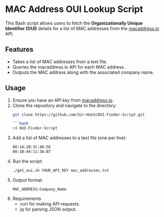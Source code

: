 # MAC Address OUI Lookup Script

This Bash script allows users to fetch the **Organizationally Unique Identifier (OUI)** details for a list of MAC addresses from the [macaddress.io](https://macaddress.io) API. 

## Features
- Takes a list of MAC addresses from a text file.
- Queries the macaddress.io API for each MAC address.
- Outputs the MAC address along with the associated company name.

## Usage

1. Ensure you have an API key from [macaddress.io](https://macaddress.io).
2. Clone the repository and navigate to the directory:
   ```bash
   git clone https://github.com/Sir-HatX/OUI-Finder-Script.git

   ```bash
   cd OUI-Finder-Script
   ```
4. Add a list of MAC addresses to a text file (one per line):
   ```txt
   00:1A:2B:3C:4D:5E
   00:1B:44:11:3A:B7
   ```
5. Run the script:
   ```bash
   ./get_oui.sh YOUR_API_KEY mac_addresses.txt
   ```
6. Output format:
   ```
   MAC_ADDRESS:Company_Name
   ```
7. Requirements
   - curl for making API requests.
   - jq for parsing JSON output.
